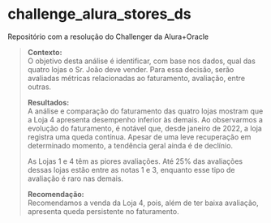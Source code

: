 # challenge_alura_stores_ds
Repositório com a resolução do  Challenger da Alura+Oracle

> **Contexto:**  
> O objetivo desta análise é identificar, com base nos dados, qual das quatro lojas o Sr. João deve vender. Para essa decisão, serão avaliadas métricas relacionadas ao faturamento, avaliação, entre outras.
> 
> **Resultados:**  
> A análise e comparação do faturamento das quatro lojas mostram que a Loja 4 apresenta desempenho inferior às demais. Ao observarmos a evolução do faturamento, é notável que, desde janeiro de 2022, a loja registra uma queda contínua. Apesar de uma leve recuperação em determinado momento, a tendência geral ainda é de declínio.  
> 
> As Lojas 1 e 4 têm as piores avaliações. Até 25% das avaliações dessas lojas estão entre as notas 1 e 3, enquanto esse tipo de avaliação é raro nas demais.
> 
> **Recomendação:**  
> Recomendamos a venda da Loja 4, pois, além de ter baixa avaliação, apresenta queda persistente no faturamento.